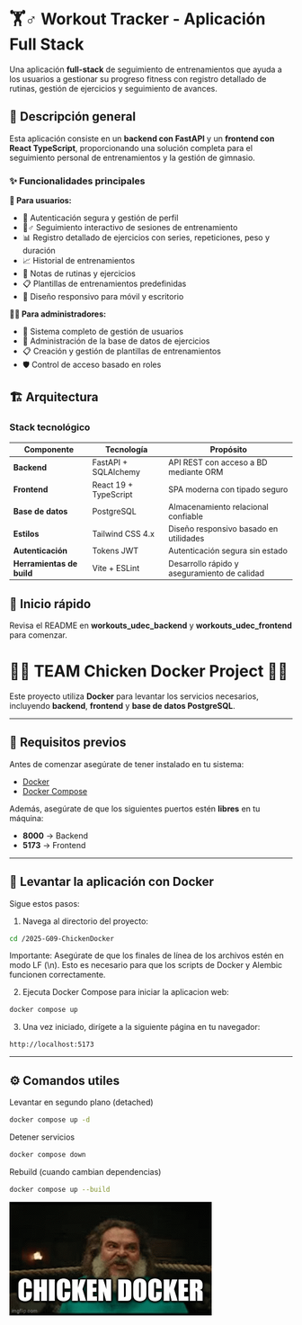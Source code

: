 # 🏋️♂️ Workout Tracker - Aplicación Full Stack

Una aplicación **full-stack** de seguimiento de entrenamientos que ayuda a los usuarios a gestionar su progreso fitness con registro detallado de rutinas, gestión de ejercicios y seguimiento de avances.  

## 🌟 Descripción general

Esta aplicación consiste en un **backend con FastAPI** y un **frontend con React TypeScript**, proporcionando una solución completa para el seguimiento personal de entrenamientos y la gestión de gimnasio.  

### ✨ Funcionalidades principales

**👤 Para usuarios:**
- 🔐 Autenticación segura y gestión de perfil  
- 🏃♂️ Seguimiento interactivo de sesiones de entrenamiento  
- 📊 Registro detallado de ejercicios con series, repeticiones, peso y duración  
- 📈 Historial de entrenamientos  
- 📝 Notas de rutinas y ejercicios  
- 📋 Plantillas de entrenamientos predefinidas  
- 📱 Diseño responsivo para móvil y escritorio  

**👨💼 Para administradores:**
- 👥 Sistema completo de gestión de usuarios  
- 💪 Administración de la base de datos de ejercicios  
- 📋 Creación y gestión de plantillas de entrenamientos  
- 🛡️ Control de acceso basado en roles  

## 🏗️ Arquitectura

### Stack tecnológico

| Componente | Tecnología | Propósito |
|------------|------------|-----------|
| **Backend** | FastAPI + SQLAlchemy | API REST con acceso a BD mediante ORM |
| **Frontend** | React 19 + TypeScript | SPA moderna con tipado seguro |
| **Base de datos** | PostgreSQL | Almacenamiento relacional confiable |
| **Estilos** | Tailwind CSS 4.x | Diseño responsivo basado en utilidades |
| **Autenticación** | Tokens JWT | Autenticación segura sin estado |
| **Herramientas de build** | Vite + ESLint | Desarrollo rápido y aseguramiento de calidad |  

## 🚀 Inicio rápido
Revisa el README en **workouts_udec_backend** y **workouts_udec_frontend** para comenzar.  


# 🐾🐔 TEAM Chicken Docker Project 🐔🐾

Este proyecto utiliza **Docker** para levantar los servicios necesarios, incluyendo **backend**, **frontend** y **base de datos PostgreSQL**.

---

## 🔧 Requisitos previos

Antes de comenzar asegúrate de tener instalado en tu sistema:

- [Docker](https://docs.docker.com/get-docker/)  
- [Docker Compose](https://docs.docker.com/compose/)  

Además, asegúrate de que los siguientes puertos estén **libres** en tu máquina:

- **8000** → Backend  
- **5173** → Frontend  

---

## 🚀 Levantar la aplicación con Docker

Sigue estos pasos:

1. Navega al directorio del proyecto:

```bash
cd /2025-G09-ChickenDocker
```
Importante: Asegúrate de que los finales de línea de los archivos estén en modo LF (\n).
Esto es necesario para que los scripts de Docker y Alembic funcionen correctamente.

2. Ejecuta Docker Compose para iniciar la aplicacion web:
```bash
docker compose up
```
3. Una vez iniciado, dirígete a la siguiente página en tu navegador:
```
http://localhost:5173
```

---
## ⚙️ Comandos utiles
Levantar en segundo plano (detached)
```bash
docker compose up -d
```

Detener servicios
```bash
docker compose down
```

Rebuild (cuando cambian dependencias)
```bash
docker compose up --build
```

![ChickenDocker Team](CHICKENDOCKER.gif)



